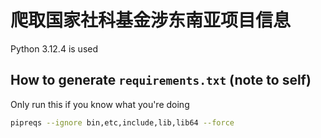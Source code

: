 # 爬取国家社科基金涉东南亚项目信息
Python 3.12.4 is used

## How to generate `requirements.txt` (note to self)
Only run this if you know what you're doing
```bash
pipreqs --ignore bin,etc,include,lib,lib64 --force
```